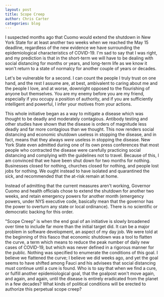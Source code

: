 ```yaml
---
layout: post
title: Scope Creep
author: Chris Carter
categories: blog
---
```

I suspected months ago that Cuomo would extend the shutdown in New York State for at least another two weeks when we reached the May 15 deadline, regardless of the new evidence we have surrounding the epidemiological characteristics of COVID-19. I'm sad to say that I was right, and my prediction is that in the short-term we will have to be dealing with social distancing for months or years, and long-term life as we know it won't return to a state of normalcy for another couple of years or decades.



Let's be vulnerable for a second. I can count the people I truly trust on one hand, and the rest I assume are, at best, ambivalent to caring about me and the people I love, and at worse, downright opposed to the flourishing of anyone but themselves. You are my enemy before you are my friend, especially if you occupy a position of authority, and if you are sufficiently intelligent and powerful, I infer your motives from your actions.



This whole initiative began as a way to mitigate a disease which was thought to be deadly and moderately contagious. Antibody testing and other studies have shown that the disease is orders of magnitude less deadly and far more contagious than we thought. This now renders social distancing and economic shutdown useless in stopping the disease, and in fact, means that they always *were* useless in stopping the disease. New York State even admitted during one of its own press conferences that most people who contracted the disease were carefully practicing social distancing and complying with the guidelines not to travel. Because of this, I am convinced that we have been shut down for two months for nothing. Businesses closed for nothing, churches closed for nothing, and people lost jobs for nothing. We ought instead to have isolated and quarantined the sick, and recommended that the at-risk remain at home.



Instead of admitting that the current measures aren't working, Governor Cuomo and health officials chose to extend the shutdown for another two weeks, and retain emergency powers for another month (emergency powers, under NYS executive code, basically mean that the governor has the power to overturn any state or local ordinance). There is no scientific or democratic backing for this order.



"Scope Creep" is when the end goal of an initiative is slowly broadened over time to include far more than the initial target did. It can be a major problem in software development, an aspect of my day job. We were told at the beginning of this fiasco that economic shutdown was a tool to flatten the curve, a term which means to reduce the peak number of daily new cases of COVID-19, but which was never defined in a rigorous manner for the public. Nothing was specified to enumerate the conditions of this goal. I believe we flattened the curve; I believe we did weeks ago, and yet the goal seems to have shifted among Fauci and his advisees that social distancing must continue until a cure is found. Who is to say that when we find a cure, or fulfill another epidemiological goal, that the goalpost won't move again, and again, and again, until the disease is entirely eradicated from the planet in a few decades? What kinds of political conditions will be erected to authorize this perpetual scope creep?
